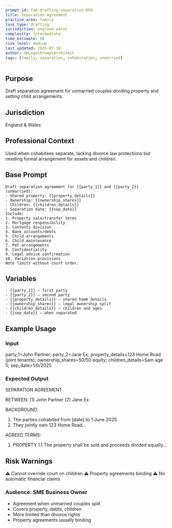 ```yaml
---
prompt_id: fam-drafting-separation-054
title: Separation Agreement
practice_area: family
task_type: drafting
jurisdiction: england-wales
complexity: intermediate
time_estimate: 60
risk_level: medium
last_updated: 2025-07-10
author: UKLegalPromptArchitect
tags: [family, separation, cohabitation, unmarried]
---
```


## Purpose
Draft separation agreement for unmarried couples dividing property and setting child arrangements.

## Jurisdiction
England & Wales

## Professional Context
Used when cohabitees separate, lacking divorce law protections but needing formal arrangement for assets and children.

## Base Prompt
```text
Draft separation agreement for {{party_1}} and {{party_2}} (unmarried):
- Shared property: {{property_details}}
- Ownership: {{ownership_shares}}
- Children: {{children_details}}
- Separation date: {{sep_date}}
Include:
1. Property sale/transfer terms
2. Mortgage responsibility
3. Contents division
4. Bank accounts/debts
5. Child arrangements
6. Child maintenance
7. Pet arrangements
8. Confidentiality
9. Legal advice confirmation
10. Variation provisions
Note limits without court order.
```

## Variables
```text
- {{party_1}} – first party
- {{party_2}} – second party
- {{property_details}} – shared home details
- {{ownership_shares}} – legal ownership split
- {{children_details}} – children and ages
- {{sep_date}} – when separated
```

## Example Usage
### Input
party_1=John Partner; party_2=Jane Ex; property_details=123 Home Road (joint tenants); ownership_shares=50/50 equity; children_details=Sam age 5; sep_date=1/6/2025

### Expected Output
SEPARATION AGREEMENT

BETWEEN:
(1) John Partner
(2) Jane Ex

BACKGROUND:
1. The parties cohabited from [date] to 1 June 2025
2. They jointly own 123 Home Road...

AGREED TERMS:
1. PROPERTY
1.1 The property shall be sold and proceeds divided equally...

## Risk Warnings
⚠️ Cannot override court on children
⚠️ Property agreements binding
⚠️ No automatic financial claims

### Audience: SME Business Owner
- Agreement when unmarried couples split
- Covers property, debts, children
- More limited than divorce rights
- Property agreements usually binding
